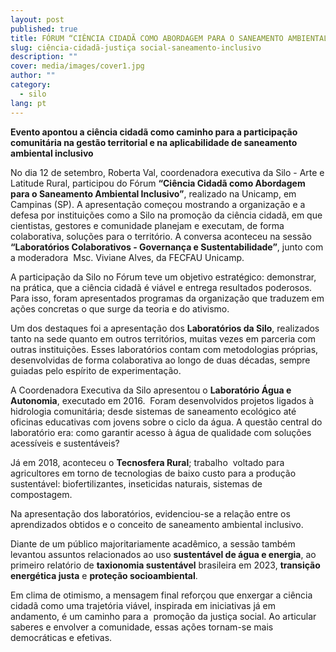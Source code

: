 ```yaml
---
layout: post
published: true
title: FÓRUM “CIÊNCIA CIDADÃ COMO ABORDAGEM PARA O SANEAMENTO AMBIENTAL INCLUSIVO”
slug: ciência-cidadã-justiça social-saneamento-inclusivo
description: ""
cover: media/images/cover1.jpg
author: ""
category:
  - silo
lang: pt
---
```




**Evento apontou a ciência cidadã como caminho para a participação comunitária na gestão territorial e na aplicabilidade de saneamento ambiental inclusivo**

No dia 12 de setembro, Roberta Val, coordenadora executiva da Silo - Arte e Latitude Rural, participou do Fórum **“Ciência Cidadã como Abordagem para o Saneamento Ambiental Inclusivo”**, realizado na Unicamp, em Campinas (SP). A apresentação começou mostrando a organização e a defesa por instituições como a Silo na promoção da ciência cidadã, em que cientistas, gestores e comunidade planejam e executam, de forma colaborativa, soluções para o território. A conversa aconteceu na sessão **“Laboratórios Colaborativos - Governança e Sustentabilidade”**, junto com a moderadora  Msc. Viviane Alves, da FECFAU Unicamp.

A participação da Silo no Fórum teve um objetivo estratégico: demonstrar, na prática, que a ciência cidadã é viável e entrega resultados poderosos. Para isso, foram apresentados programas da organização que traduzem em ações concretas o que surge da teoria e do ativismo.

Um dos destaques foi a apresentação dos **Laboratórios da Silo**, realizados tanto na sede quanto em outros territórios, muitas vezes em parceria com outras instituições. Esses laboratórios contam com metodologias próprias, desenvolvidas de forma colaborativa ao longo de duas décadas, sempre guiadas pelo espírito de experimentação.

A Coordenadora Executiva da Silo apresentou o **Laboratório Água e Autonomia**, executado em 2016.  Foram desenvolvidos projetos ligados à hidrologia comunitária; desde sistemas de saneamento ecológico até oficinas educativas com jovens sobre o ciclo da água. A questão central do laboratório era: como garantir acesso à água de qualidade com soluções acessíveis e sustentáveis?

Já em 2018, aconteceu o **Tecnosfera Rural**; trabalho  voltado para agricultores em torno de tecnologias de baixo custo para a produção sustentável: biofertilizantes, inseticidas naturais, sistemas de compostagem.

Na apresentação dos laboratórios, evidenciou-se a relação entre os aprendizados obtidos e o conceito de saneamento ambiental inclusivo.

Diante de um público majoritariamente acadêmico, a sessão também levantou assuntos relacionados ao uso **sustentável de água e energia**, ao primeiro relatório de **taxionomia sustentável** brasileira em 2023, **transição energética justa** e **proteção socioambiental**.

Em clima de otimismo, a mensagem final reforçou que enxergar a ciência cidadã como uma trajetória viável, inspirada em iniciativas já em andamento, é um caminho para a  promoção da justiça social. Ao articular saberes e envolver a comunidade, essas ações tornam-se mais democráticas e efetivas.
